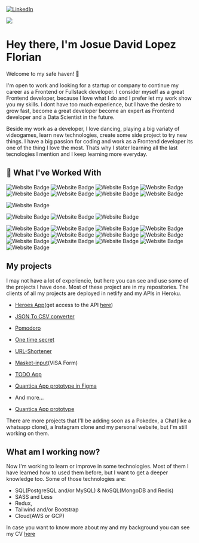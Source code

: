 
[![LinkedIn](https://img.shields.io/badge/LinkedIn-09f?style=for-the-badge&logo=linkedin&logoColor=white)](https://www.linkedin.com/in/josue-david-lopez-florian-47905b157/)

[![](https://img.shields.io/twitter/follow/DavidJumpstonik?style=for-the-badge&color=09f&labelColor=black&logo=twitter&label=@DavidJumpstonik)](https://twitter.com/DavidJumpstonik)

# Hey there, I'm Josue David Lopez Florian

Welcome to my safe haven! 👋

I'm open to work and looking for a startup or company to continue my career as a Frontend or Fullstack developer. I consider myself as a great Frontend developer, because I love what I do and I prefer let my work show you my skills. I dont have too much experience, but I have the desire to grow fast, become a great developer become an expert as Frontend developer and a Data Scientist in the future.

Beside my work as a developer, I love dancing, playing a big variaty of videogames, learn new technologies, create some side project to try new things. I have a big passion for coding and work as a Frontend developer its one of the thing I love the most. Thats why I stater learning all the last tecnologies I mention and I keep learning more everyday.
<!--
## My responsabilities in my dream job.
- Transform client requierment into features tha user can use.
- Work with UI/UX designer, Backend developer, marketing team, testers, CEOs, etc.
- Propuse solutions to issues and meet our user needs.
- Create components, layouts and logic in client-side.
- Work with other team to create great products and make a big impact in the startup.
- Participate in forums to discuss and suggest changes to improve our codebase and architecture.
- Innovate and create a great UX for clients.
- Work in a agile enviremont using SCRUM.
- etc.
-->
<h2>🚀 What I've Worked With</h2>
<p align="left">
<img src="https://img.shields.io/badge/-HTML5-black?style=for-the-badge&logo=HTML5" alt="Website Badge">
<img src="https://img.shields.io/badge/-CSS3-black?style=for-the-badge&logo=CSS3" alt="Website Badge">
<img src="https://img.shields.io/badge/-Typescript-black?style=for-the-badge&logo=Typescript" alt="Website Badge">
<img src="https://img.shields.io/badge/-Javascript-black?style=for-the-badge&logo=Javascript" alt="Website Badge">
<img src="https://img.shields.io/badge/-Python-black?style=for-the-badge&logo=python" alt="Website Badge">
<img src="https://img.shields.io/badge/-Node-black?style=for-the-badge&logo=node.js" alt="Website Badge">
<img src="https://img.shields.io/badge/-Express-black?style=for-the-badge&logo=express" alt="Website Badge">
<img src="https://img.shields.io/badge/-React-black?style=for-the-badge&logo=react" alt="Website Badge">
</p>
<p align="left">

<img src="https://img.shields.io/badge/-Jest-black?style=for-the-badge&logo=jest&logoColor=red" alt="Website Badge">

</p>
<p align="left">
<img src="https://img.shields.io/badge/-PostgreSQL-black?style=for-the-badge&logo=postgresql" alt="Website Badge">
<img src="https://img.shields.io/badge/-MySQL-black?style=for-the-badge&logo=mysql" alt="Website Badge">
<img src="https://img.shields.io/badge/-MongoDB-black?style=for-the-badge&logo=mongodb" alt="Website Badge">
<!-- <img src="https://img.shields.io/badge/-Firebase-black?style=for-the-badge&logo=firebase" alt="Website Badge"> 
<img src="https://img.shields.io/badge/-GraphQL-black?style=for-the-badge&logo=graphql&logoColor=magenta" alt="Website Badge"> -->
</p>
<p align="left">
<img src="https://img.shields.io/badge/-Linux-black?style=for-the-badge&logo=linux&logoColor=white" alt="Website Badge">
<img src="https://img.shields.io/badge/-Docker-black?style=for-the-badge&logo=docker" alt="Website Badge">
<img src="https://img.shields.io/badge/-RESTAPI-black?style=for-the-badge&logo=restapi&logoColor=magenta" alt="Website Badge">
<img src="https://img.shields.io/badge/-Redux-black?style=for-the-badge&logo=redux" alt="Website Badge">
<img src="https://img.shields.io/badge/-MobX-black?style=for-the-badge&logo=MobX" alt="Website Badge">
<img src="https://img.shields.io/badge/-git-black?style=for-the-badge&logo=Git" alt="Website Badge">
<img src="https://img.shields.io/badge/-github-black?style=for-the-badge&logo=Github" alt="Website Badge">
<img src="https://img.shields.io/badge/-babel-black?style=for-the-badge&logo=babel" alt="Website Badge">
<img src="https://img.shields.io/badge/-webpack-black?style=for-the-badge&logo=webpack" alt="Website Badge">
<img src="https://img.shields.io/badge/-styled%20components-black?style=for-the-badge&logo=styled-components" alt="Website Badge">
<img src="https://img.shields.io/badge/-material%20UI-black?style=for-the-badge&logo=styled-components" alt="Website Badge">
<img src="https://img.shields.io/badge/-netlify-black?style=for-the-badge&logo=netlify" alt="Website Badge">
<img src="https://img.shields.io/badge/-heroku-black?style=for-the-badge&logo=heroku" alt="Website Badge">

<!-- <img src="" alt="Website Badge"> -->  

</p>

## My projects
I may not have a lot of experiencie, but here you can see and use some of the projects I have done. Most of these project are in my repositories. The clients of all my projects are deployed in netlify and my APIs in Heroku.

- [Heroes App](https://jumpstonik-heroes-app.netlify.app/)(get access to the API [here](https://cors-anywhere.herokuapp.com/corsdemo))
- [JSON To CSV converter](https://jumpstonik-json-to-csv.netlify.app/)
- [Pomodoro](https://jumpstonik-pomodoro.netlify.app/)
- [One time secret](https://jumpstonik-one-time-secret.netlify.app/)
- [URL-Shortener](https://jumpstonik-url-shortener.netlify.app/)
- [Masket-input](https://jumpstonik-masket-input-visa-form.netlify.app/)(VISA Form)
- [TODO App](https://jumpstonik-todo.netlify.app/)
- [Quantica App prototype in Figma](https://www.figma.com/proto/1n9ZYrwtUqSIsR7hBIyJ9q/Quantica-app-prototype?node-id=6%3A0&scaling=scale-down&starting-point-node-id=3%3A2)
- And more...


- [Quantica App prototype](https://www.figma.com/proto/1n9ZYrwtUqSIsR7hBIyJ9q/Quantica-app-prototype?node-id=6%3A0&scaling=scale-down&starting-point-node-id=3%3A2)

There are more projects that I'll be adding soon as a Pokedex, a Chat(like a whatsapp clone), a Instagram clone and my personal website, but I'm still working on them. 

## What am I working now?
Now I'm working to learn or improve in some technologies. Most of them I have learned how to used them before, but I want to get a deeper knowledge too. Some of those technologies are:
- SQL(PostgreSQL and/or MySQL) & NoSQL(MongoDB and Redis)
- SASS and Less
- Redux,
- Tailwind and/or Bootstrap
- Cloud(AWS or GCP)

In case you want to know more about my and my background you can see my CV [here](https://drive.google.com/file/d/1CXWZHxdJhI6pQRh7nwO_59YhG1iLXvNy/view?usp=sharing)
<!--
**JUMPSTONIK/JUMPSTONIK** is a ✨ _special_ ✨ repository because its `README.md` (this file) appears on your GitHub profile.

Here are some ideas to get you started:

- 🔭 I’m currently working on ...
- 🌱 I’m currently learning ...
- 👯 I’m looking to collaborate on ...
- 🤔 I’m looking for help with ...
- 💬 Ask me about ...
- 📫 How to reach me: ...
- 😄 Pronouns: ...
- ⚡ Fun fact: ...
-->
